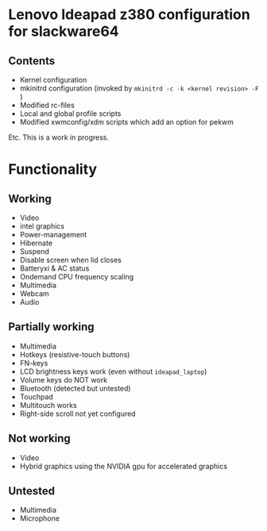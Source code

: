 Lenovo Ideapad z380 configuration for slackware64
=================================================

Contents
--------

* Kernel configuration
* mkinitrd configuration (invoked by ```mkinitrd -c -k <kernel revision> -F ```)
* Modified rc-files
* Local and global profile scripts
* Modified xwmconfig/xdm scripts which add an option for pekwm

Etc.
This is a work in progress.

Functionality
=============

Working
-------

* Video
 * intel graphics
* Power-management
 * Hibernate
 * Suspend
 * Disable screen when lid closes
 * Batteryxi & AC status
 * Ondemand CPU frequency scaling
* Multimedia
 * Webcam
 * Audio 

Partially working
-----------------
* Multimedia
 * Hotkeys (resistive-touch buttons)
 * FN-keys
  * LCD brightness keys work (even without ```ideapad_laptop```)
  * Volume keys do NOT work
 * Bluetooth (detected but untested)
 * Touchpad
  * Multitouch works
  * Right-side scroll not yet configured

Not working
-----------
* Video
 * Hybrid graphics using the NVIDIA gpu for accelerated graphics

Untested
--------
* Multimedia
 * Microphone

